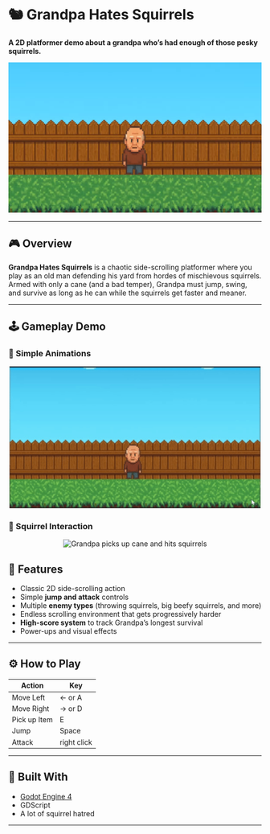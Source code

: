 # 🐿️ Grandpa Hates Squirrels
**A 2D platformer demo about a grandpa who’s had enough of those pesky squirrels.**

![Grandpa Logo Banner](Grandpa-Hates-Squirrels.png)

---

## 🎮 Overview
**Grandpa Hates Squirrels** is a chaotic side-scrolling platformer where you play as an old man defending his yard from hordes of mischievous squirrels.  
Armed with only a cane (and a bad temper), Grandpa must jump, swing, and survive as long as he can while the squirrels get faster and meaner.

---

## 🕹️ Gameplay Demo

### 👴 Simple Animations
<p align="center">
  <img src="grandpa_hates_squirrels.gif" alt="Grandpa Animations" width="500"/>
</p>

### 👴 Squirrel Interaction
<p align="center">
  <img src="grandpa_hates_squirrels_2.gif" alt="Grandpa picks up cane and hits squirrels" width="500"/>
</p>


## 🧱 Features
- Classic 2D side-scrolling action  
- Simple **jump and attack** controls  
- Multiple **enemy types** (throwing squirrels, big beefy squirrels, and more)  
- Endless scrolling environment that gets progressively harder  
- **High-score system** to track Grandpa’s longest survival  
- Power-ups and visual effects  

---

## ⚙️ How to Play
| Action | Key |
|--------|-----|
| Move Left | ← or A |
| Move Right | → or D |
| Pick up Item | E |
| Jump | Space |
| Attack | right click |
---

## 🧩 Built With
- [Godot Engine 4](https://godotengine.org/)  
- GDScript  
- A lot of squirrel hatred  

---

